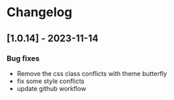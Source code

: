 # Changelog

## [1.0.14] - 2023-11-14

### Bug fixes

- Remove the css class conflicts with theme butterfly
- fix some style conflicts
- update github workflow

